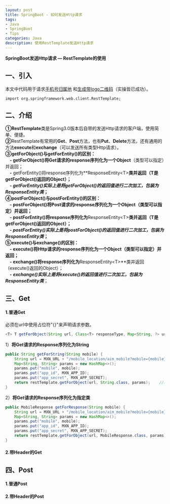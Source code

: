 ```yaml
---
layout: post
title: SpringBoot - 如何发送Http请求
tags:
- Java 
- SpringBoot 
- Tips
categories: Java
description: 使用RestTemplate发送Http请求
---  
```

**SpringBoot发送Http请求 — RestTemplate的使用**

<!-- more -->
## 一、引入
本文中代码用于请求[手机号归属地](https://github.com/MZCretin/RollToolsApi#%E6%89%8B%E6%9C%BA%E5%8F%B7%E7%A0%81%E5%BD%92%E5%B1%9E%E5%9C%B0%E6%9F%A5%E8%AF%A2)
和[生成带logo二维码](https://github.com/MZCretin/RollToolsApi#%E5%85%AB%E7%94%9F%E6%88%90%E4%BA%8C%E7%BB%B4%E7%A0%81)（实操皆已成功）。
```text
import org.springframework.web.client.RestTemplate;
```
## 二、介绍
**①RestTemplate**类是Spring3.0版本后自带的发送Http请求的客户端，使用简单、便捷。    
**②**RestTemplate有常用的**Get**、**Post**方法，也有**Put**、**Delete**方法，还有通用的方法**execute**和**exchange**（可以发送所有类型Http请求）。  
**③getForObject()**与**getForEntity()**的区别：  
　**-** getForObject()将Get请求的response序列化为一个**Object**（类型可以指定）并返回；  
　**-** getForEntity()将response序列化为**ResponseEntity\<T>**类并返回（T是getForObject()返回的Object）；  
　**-** ***getForEntity()实际上是将getForObject()的返回值进行二次加工，包装为ResponseEntity类***；  
**④postForObject()**与**postForEntity()**的区别：  
　**-** postForObject()将Post请求的response序列化为一个**Object**（类型可以指定）并返回；  
　**-** postForEntity()将response序列化为**ResponseEntity\<T>**类并返回（T是getForObject()返回的Object）；  
　**-** ***postForEntity()实际上是将postForObject()的返回值进行二次加工，包装为ResponseEntity类***；  
**⑤execute()**与**exchange()**的区别：  
　**-** execute()将Http请求的response序列化为一个**Object**（类型可以指定）并返回；  
　**-** exchange()将response序列化为**ResponseEntity\<T>**类并返回（execute()返回的Object）；  
　**-** ***exchange()实际上是将execute()的返回值进行二次加工，包装为ResponseEntity类***；  
## 三、Get
#### 1.普通Get
必须在url中使用占位符"{}"来声明请求参数。
```java
<T> T getForObject(String url, Class<T> responseType, Map<String, ?> uriVariables) throws RestClientException;
```
1）**将Get请求的Response序列化为String**
```java
public String getForString(String mobile) {
    String url = MXN_URL + "/mobile_location/aim_mobile?mobile={mobile}&app_id={app_id}&app_secret={app_secret}";
    Map<String, String> params = new HashMap<>();
    params.put("mobile", mobile);
    params.put("app_id", MXN_APP_ID);
    params.put("app_secret", MXN_APP_SECRET);
    return restTemplate.getForObject(url, String.class, params);    //将请求的response序列化为String类
}
```
2）**将Get请求的Response序列化为指定类**
```java
public MobileResponse getForResponse(String mobile) {
    String url = MXN_URL + "/mobile_location/aim_mobile?mobile={mobile}&app_id={app_id}&app_secret={app_secret}";
    Map<String, String> params = new HashMap<>();
    params.put("mobile", mobile);
    params.put("app_id", MXN_APP_ID);
    params.put("app_secret", MXN_APP_SECRET);
    return restTemplate.getForObject(url, MobileResponse.class, params);    //将请求的response序列化为MobileResponse类
}
```
#### 2.带Header的Get
## 四、Post
#### 1.普通Post
#### 2.带Header的Post